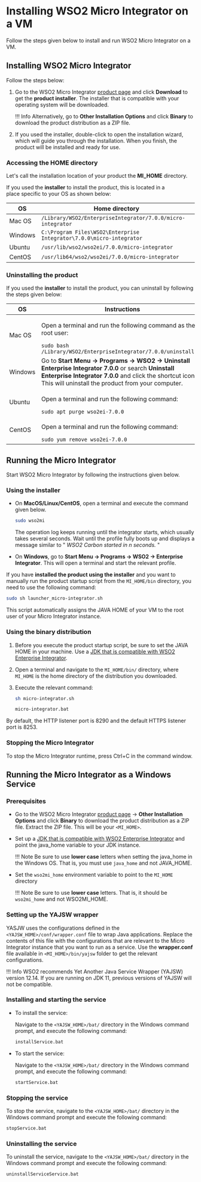 # Installing WSO2 Micro Integrator on a VM

Follow the steps given below to install and run WSO2 Micro Integrator on a VM.

## Installing WSO2 Micro Integrator

Follow the steps below:

1.  Go to the WSO2 Micro Integrator [product page](https://wso2.com/integration/micro-integrator/) and click **Download** to get the **product installer**. The installer that is compatible with your operating system will be downloaded.
    
    !!! Info
        Alternatively, go to **Other Installation Options** and click **Binary** to download the product distribution as a ZIP file.

2.  If you used the installer, double-click to open the installation wizard, which will guide you through the installation. When you finish, the product will be installed and ready for use.

### Accessing the HOME directory

Let's call the installation location of your product the **MI_HOME** directory.

If you used the **installer** to install the product, this is located in a place specific to your OS as shown below:

<table style="width:100%;">
   <colgroup>
      <col style="width: 9%" />
      <col style="width: 90%" />
   </colgroup>
   <thead>
      <tr class="header">
         <th>OS</th>
         <th>Home directory</th>
      </tr>
   </thead>
   <tbody>
      <tr class="odd">
         <td>Mac OS</td>
         <td><code>/Library/WSO2/EnterpriseIntegrator/7.0.0/micro-integrator</code></td>
      </tr>
      <tr class="even">
         <td>Windows</td>
         <td><code>C:\Program Files\WSO2\Enterprise Integrator\7.0.0\micro-integrator</code></td>
      </tr>
      <tr class="odd">
         <td>Ubuntu</td>
         <td><code>/usr/lib/wso2/wso2ei/7.0.0/micro-integrator</code></td>
      </tr>
      <tr class="even">
         <td>CentOS</td>
         <td><code>/usr/lib64/wso2/wso2ei/7.0.0/micro-integrator</code></td>
      </tr>
   </tbody>
</table>

### Uninstalling the product

If you used the **installer** to install the product, you can uninstall by following the steps given below:

<table>
<thead>
<tr class="header">
<th>OS</th>
<th>Instructions</th>
</tr>
</thead>
<tbody>
<tr class="odd">
<td>Mac OS</td>
<td><div class="content-wrapper">
<p>Open a terminal and run the following command as the root user:</p>
  <code>sudo bash /Library/WSO2/EnterpriseIntegrator/7.0.0/uninstall.sh</code>
</div>
</div>
</div></td>
</tr>
<tr class="even">
<td>Windows</td>
<td>Go to <strong>Start Menu -&gt; Programs -&gt; WSO2 -&gt; Uninstall Enterprise Integrator 7.0.0</strong> or search <strong>Uninstall Enterprise Integrator 7.0.0</strong> and click the shortcut icon. This will uninstall the product from your computer.</td>
</tr>
<tr class="odd">
<td>Ubuntu</td>
<td><div class="content-wrapper">
<p>Open a terminal and run the following command:</p>
<code>sudo apt purge wso2ei-7.0.0</code>
</div>
</div>
</div></td>
</tr>
<tr class="even">
<td>CentOS</td>
<td><div class="content-wrapper">
<p>Open a terminal and run the following command:</p>
<code>sudo yum remove wso2ei-7.0.0</code>
</div>
</div>
</div></td>
</tr>
</tbody>
</table>

## Running the Micro Integrator

Start WSO2 Micro Integrator by following the instructions given below.

### Using the installer

* On **MacOS/Linux/CentOS**, open a terminal and execute the command given below.
  ```bash
  sudo wso2mi
  ```
  The operation log keeps running until the integrator starts, which usually takes several seconds. Wait until the profile fully boots up and displays a message similar to " *WSO2 Carbon started in n seconds.* "

* On **Windows**, go to **Start Menu -> Programs -> WSO2 -> Enterprise Integrator**. This
will open a terminal and start the relevant profile.

If you have **installed the product using the installer** and you want to manually run the product startup script from the `MI_HOME/bin` directory, you need to use the following command:

```bash
sudo sh launcher_micro-integrator.sh
```
This script automatically assigns the JAVA HOME of your VM to the root user of your Micro Integrator instance.

### Using the binary distribution

1.  Before you execute the product startup script, be sure to set the
    JAVA HOME in your machine. Use a [JDK that is compatible with WSO2 Enterprise Integrator](https://docs.wso2.com/display/compatibility/Tested+Operating+Systems+and+JDKs).
2.  Open a terminal and navigate to the `MI_HOME/bin/` directory, where `MI_HOME` is the home directory of the distribution you downloaded.
3.  Execute the relevant command:

    ```bash tab='On MacOS/Linux/CentOS'
    sh micro-integrator.sh
    ```
    
    ```bash tab='On Windows'
    micro-integrator.bat
    ```
      
By default, the HTTP listener port is 8290 and the default HTTPS listener port is 8253.

### Stopping the Micro Integrator

To stop the Micro Integrator runtime, press Ctrl+C in the command window.

## Running the Micro Integrator as a Windows Service

### Prerequisites

* Go to the WSO2 Micro Integrator [product page](https://wso2.com/integration/micro-integrator/) -> **Other Installation Options** and click **Binary** to download the product distribution as a ZIP file. Extract the ZIP file. This will be your `<MI_HOME>`.

* Set up a [JDK that is compatible with WSO2 Enterprise Integrator](https://docs.wso2.com/display/compatibility/Tested+Operating+Systems+and+JDKs) and point the java_home variable to your JDK instance. 

    !!! Note 
        Be sure to use **lower case** letters when setting the java_home in the Windows OS. That is, you must use `java_home` and not JAVA_HOME.
 
* Set the `wso2mi_home` environment variable to point to the `MI_HOME` directory
  
  !!! Note
      Be sure to use **lower case** letters. That is, it should be `wso2mi_home` and not  WSO2MI_HOME.
  
### Setting up the YAJSW wrapper 

YASJW uses the configurations defined in the `<YAJSW_HOME>/conf/wrapper.conf` file to wrap Java applications. Replace the contents of this file with the configurations that are relevant to the Micro Integrator instance that you want to run as a service. Use the **wrapper.conf** file available in `<MI_HOME>/bin/yajsw` folder to get the relevant configurations.

!!! Info
    WSO2 recommends Yet Another Java Service Wrapper (YAJSW) version 12.14. If you are running on JDK 11, previous versions of YAJSW will not be compatible.

### Installing and starting the service

* To install the service:
    
    Navigate to the `<YAJSW_HOME>/bat/` directory in the Windows command prompt, and execute the following command: 
 
    ```bash
    installService.bat
    ```

* To start the service: 

    Navigate to the `<YAJSW_HOME>/bat/` directory in the Windows command prompt, and execute the following command: 

    ```bash
    startService.bat
    ```

### Stopping the service

To stop the service, navigate to the `<YAJSW_HOME>/bat/` directory in the Windows command prompt and execute the following command: 

```bash
stopService.bat
```

### Uninstalling the service

To uninstall the service, navigate to the `<YAJSW_HOME>/bat/` directory in the Windows command prompt and execute the following command: 
 
```bash
uninstallServiceService.bat
```
